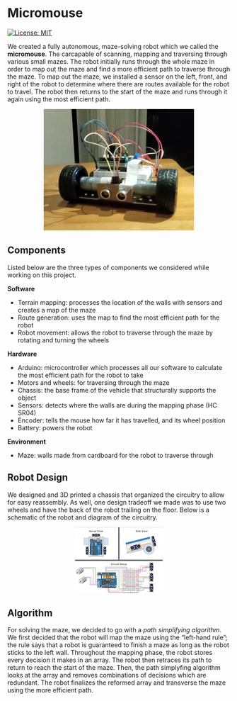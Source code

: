 # Micromouse
[![License: MIT](https://img.shields.io/badge/License-MIT-yellow.svg)](https://opensource.org/licenses/MIT)

We created a fully autonomous, maze-solving robot which we called the **micromouse**. The carcapable of scanning, mapping and traversing through various small mazes. The robot initially runs through the whole maze in order to map out the maze and find a more efficient path to traverse through the maze. To map out the maze, we installed a sensor on the left, front, and right of the robot to determine where there are routes available for the robot to travel. The robot then returns to the start of the maze and runs through it again using the most efficient path.

<p align="center">
  <img src="https://github.com/J-Douglas/Micromouse/blob/master/photos/Micromouse.png">
</p>

## Components

Listed below are the three types of components we considered while working on this project.

**Software**

- Terrain mapping: processes the location of the walls with sensors and creates a map of the maze
- Route generation: uses the map to find the most efficient path for the robot 
- Robot movement: allows the robot to traverse through the maze by rotating and turning the wheels

**Hardware**

- Arduino: microcontroller which processes all our software to calculate the most efficient path for the robot to take
- Motors and wheels: for traversing through the maze
- Chassis: the base frame of the vehicle that structurally supports the object
- Sensors: detects where the walls are during the mapping phase (HC SR04)
- Encoder: tells the mouse how far it has travelled, and its wheel position
- Battery: powers the robot

**Environment**

- Maze: walls made from cardboard for the robot to traverse through

## Robot Design

We designed and 3D printed a chassis that organized the circuitry to allow for easy reassembly. As well, one design tradeoff we made was to use two wheels and have the back of the robot trailing on the floor. Below is a schematic of the robot and diagram of the circuitry. 

<p align="center">
  <img src="https://github.com/J-Douglas/Micromouse/blob/master/photos/MicromouseSchematic.png">
</p>

## Algorithm

For solving the maze, we decided to go with a *path simplifying algorithm*. We first decided that the robot will map the maze using the “left-hand rule”; the rule says that a robot is guaranteed to finish a maze as long as the robot sticks to the left wall. Throughout the mapping phase, the robot stores every decision it makes in an array. The robot then retraces its path to return to reach the start of the maze. Then, the path simplyfing algorithm looks at the array and removes combinations of decisions which are redundant. The robot finalizes the reformed array and transverse the maze using the more efficient path.

